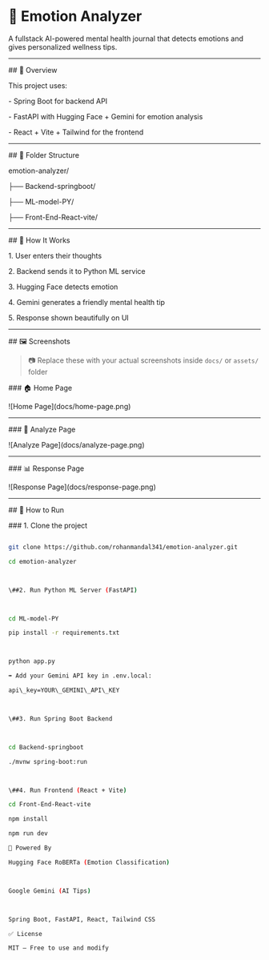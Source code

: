 # 🧠 Emotion Analyzer



A fullstack AI-powered mental health journal that detects emotions and gives personalized wellness tips.



---



\## 📌 Overview



This project uses:

\- Spring Boot for backend API

\- FastAPI with Hugging Face + Gemini for emotion analysis

\- React + Vite + Tailwind for the frontend



---



\## 📂 Folder Structure



emotion-analyzer/

├── Backend-springboot/

├── ML-model-PY/

├── Front-End-React-vite/



---



\## 🚀 How It Works



1\. User enters their thoughts

2\. Backend sends it to Python ML service

3\. Hugging Face detects emotion

4\. Gemini generates a friendly mental health tip

5\. Response shown beautifully on UI



---



\## 🖼️ Screenshots



> 📷 Replace these with your actual screenshots inside `docs/` or `assets/` folder



\### 🏠 Home Page

!\[Home Page](docs/home-page.png)



---



\### 📝 Analyze Page

!\[Analyze Page](docs/analyze-page.png)



---



\### 📊 Response Page

!\[Response Page](docs/response-page.png)



---



\## 🔧 How to Run



\### 1. Clone the project



```bash

git clone https://github.com/rohanmandal341/emotion-analyzer.git

cd emotion-analyzer



\##2. Run Python ML Server (FastAPI)



cd ML-model-PY

pip install -r requirements.txt



python app.py

➡️ Add your Gemini API key in .env.local:

api\_key=YOUR\_GEMINI\_API\_KEY



\##3. Run Spring Boot Backend



cd Backend-springboot

./mvnw spring-boot:run



\##4. Run Frontend (React + Vite)

cd Front-End-React-vite

npm install

npm run dev

🧠 Powered By

Hugging Face RoBERTa (Emotion Classification)



Google Gemini (AI Tips)



Spring Boot, FastAPI, React, Tailwind CSS

✅ License

MIT – Free to use and modify

